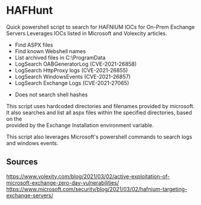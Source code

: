 # HAFHunt
Quick powershell script to search for HAFNIUM IOCs for On-Prem Exchange Servers
Leverages IOCs listed in Microsoft and Volexcity articles.

+ Find ASPX files
+ Find known Webshell names
+ List archived files in C:\ProgramData
+ LogSearch OABGeneratorLog (CVE-2021-26858)
+ LogSearch HttpProxy logs (CVE-2021-26855)
+ LogSearch WindowsEvents (CVE-2021-26857)
+ LogSearch Exchange Logs (CVE-2021-27065)
- Does not search shell hashes

This script uses hardcoded directories and filenames provided by microsoft.
It also searches and list all aspx files within the specified directories, based on the  
provided by the Exchange Installation environment variable.

This script also leverages Microsoft's powershell commands to search logs and windows events.

## Sources
https://www.volexity.com/blog/2021/03/02/active-exploitation-of-microsoft-exchange-zero-day-vulnerabilities/
https://www.microsoft.com/security/blog/2021/03/02/hafnium-targeting-exchange-servers/
